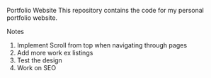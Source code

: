 Portfolio Website
This repository contains the code for my personal portfolio website.

Notes
1. Implement Scroll from top when navigating through pages
2. Add more work ex listings
3. Test the design
4. Work on SEO